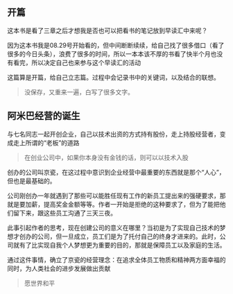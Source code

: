 ## 开篇	

这本书是看了三章之后才想我是否也可以把看书的笔记放到早读汇中来呢？

因为这本书我是08.29号开始看的，但中间断断续续，给自己找了很多借口（看了很多的今日头条），浪费了很多的时间，所以一本本该不厚的书看了快半个月也没有看完，所以决定自己也来参与这个早读汇的活动

这篇算是开篇，给自己立志篇。过程中会记录书中的关键词，以及结合的联想。
> 没保存，又重来一遍，白写了很多文字。

## 阿米巴经营的诞生

与七名同志一起开创企业，自己以技术出资的方式持有股份，走上持股经营者，变成走上所谓的“老板”的道路
> 在创业公司中，如果你本身没有金钱的话，则可以以技术入股

创办的公司叫京瓷，在这过程中意识到企业经营中最重要的东西就是那个“人心”，但也是最基础的。

公司刚创办一年就遇到了那些可以能胜任现有工作的新员工提出来的强硬要求，那就是要加薪，提高奖金金额等等。作者一开始是拒绝的这种要求了，但为了能把他们留下来，跟这些员工沟通了三天三夜。

此事引起作者的思考，现在创建公司的意义在哪里？当初是为了实现自己技术的梦想才创办的公司，但一旦成立，员工们是为了托付自己的终身才进来的。此时，公司就有了比实现自我个人梦想更为重要的目的，那就是保障员工以及家庭的生活。

通过这件事情，确立了京瓷的经营理念：在追求全体员工物质和精神两方面幸福的同时，为人类社会的进步发展做出贡献
> 愿世界和平




